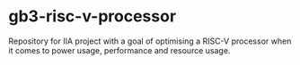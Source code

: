 # gb3-risc-v-processor
Repository for IIA project with a goal of optimising a RISC-V processor when it comes to power usage, performance and resource usage.
